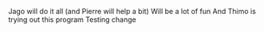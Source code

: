 Jago will do it all (and Pierre will help a bit)
Will be a lot of fun
And Thimo is trying out this program
Testing change